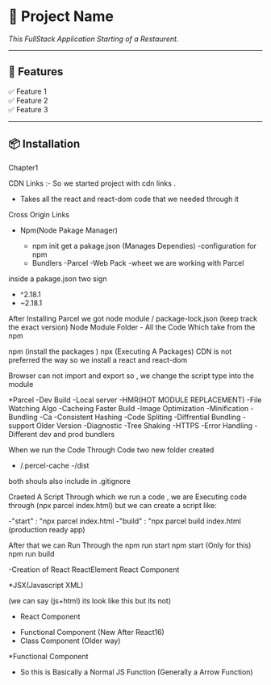 # 📌 Project Name

<!-- ![Project Screenshot](https://via.placeholder.com/800x400)   -->
*This FullStack Application Starting of a Restaurent.*

---

## 🚀 Features  
✅ Feature 1  
✅ Feature 2  
✅ Feature 3  

---

## 📦 Installation  

Chapter1

CDN Links :- So we started project with cdn links .
  - Takes all the react and react-dom code that we needed through it

Cross Origin Links

* Npm(Node Pakage Manager)
   - npm init
   get a pakage.json (Manages Dependies) -configuration for npm 

   * Bundlers
    -Parcel
    -Web Pack
    -wheet
 we are working with Parcel

inside a pakage.json two sign 
 -  ^2.18.1
 -  ~2.18.1 

 After Installing Parcel we got node module / package-lock.json (keep track the exact version)
 Node Module Folder - All the Code Which take from the npm 

npm (install the packages )
npx (Executing A Packages)
 CDN is not preferred the way so we install a react and react-dom


 Browser can not import and export so , we change the script type into the module

*Parcel 
  -Dev Build
  -Local server
  -HMR(HOT MODULE REPLACEMENT)
  -File Watching Algo
  -Cacheing Faster Build
  -Image Optimization
  -Minification
  -Bundling
  -Ca
  -Consistent Hashing
  -Code Spliting
  -Diffrential Bundling -support Older Version
  -Diagnostic
  -Tree Shaking
  -HTTPS
  -Error Handling
  -Different dev and prod bundlers

  When we run the Code Through Code two new folder created 
  - /.percel-cache
  -/dist

  both shouls also include in .gitignore

  Craeted A Script Through which we run a code , 
  we are Executing code through (npx parcel index.html)
  but we can create a script like:

  -"start" : "npx parcel index.html
  -"build" : "npx parcel build index.html (production ready app)

  After that we can Run Through the 
  npm run start 
  npm start (Only for this)
  npm run build

  -Creation of React
  ReactElement
  React Component

*JSX(Javascript XML)

(we can say (js+html)  its look like this but its not)

* React Component
- Functional Component (New After React16)
- Class Component (Older way)

*Functional Component
 - So this is Basically a Normal JS Function (Generally a Arrow Function)
  




